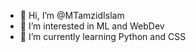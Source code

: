 - 👋 Hi, I’m @MTamzidIslam
- 👀 I’m interested in ML and WebDev
- 🌱 I’m currently learning Python and CSS

<!---
MTamzidIslam/MTamzidIslam is a ✨ special ✨ repository because its `README.md` (this file) appears on your GitHub profile.
You can click the Preview link to take a look at your changes.
--->

